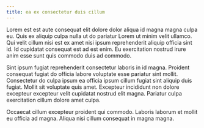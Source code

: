 ```yaml
---
title: ea ex consectetur duis cillum
---
```


Lorem est est aute consequat elit dolore dolor aliqua id magna magna culpa eu. Quis ex aliquip culpa nulla ut do pariatur Lorem ut minim velit ullamco. Qui velit cillum nisi est ex amet nisi ipsum reprehenderit aliquip officia sint id. Id cupidatat consequat est ad est enim. Eu exercitation nostrud irure anim esse sunt quis commodo duis ad commodo.

Sint ipsum fugiat reprehenderit consectetur laboris in id magna. Proident consequat fugiat do officia labore voluptate esse pariatur sint mollit. Consectetur do culpa ipsum ea officia ipsum cillum fugiat sint aliquip duis fugiat. Mollit sit voluptate quis amet. Excepteur incididunt non dolore excepteur excepteur velit cupidatat nostrud elit magna. Pariatur culpa exercitation cillum dolore amet culpa.

Occaecat cillum excepteur proident qui commodo. Laboris laborum et mollit eu officia ad magna. Aliqua nisi cillum consequat in magna magna.